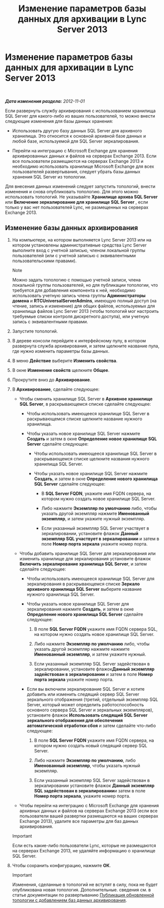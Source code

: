 ﻿---
title: Изменение параметров базы данных для архивации в Lync Server 2013
TOCTitle: Изменение параметров базы данных для архивации в Lync Server 2013
ms:assetid: 3775f09d-65b0-48bc-8a4d-d97bd0c3423c
ms:mtpsurl: https://technet.microsoft.com/ru-ru/library/JJ204814(v=OCS.15)
ms:contentKeyID: 49309441
ms.date: 05/19/2016
mtps_version: v=OCS.15
ms.translationtype: HT
---

# Изменение параметров базы данных для архивации в Lync Server 2013

 

_**Дата изменения раздела:** 2012-11-01_

Если развернуть службу архивирования с использованием хранилища SQL Server для какого-либо из ваших пользователей, то можно внести следующие изменения для базы данных хранения:

  - Использовать другую базу данных SQL Server для архивного хранилища. Это относится к основной архивной базе данных и любой базе, используемой для SQL Server зеркалирования.

  - Перейти на интеграцию с Microsoft Exchange для хранения архивированных данных и файлов на серверах Exchange 2013. Если все пользователи размещаются на серверах Exchange 2013 и необходимо использовать хранилище Microsoft Exchange для всех пользователей развертывания, следует убрать базы данных хранения SQL Server из топологии.

Для внесения данных изменений следует запустить топологий, внести изменения и снова опубликовать топологию. Для этого можно использовать топологий. Не указывайте **Хранилище архива SQL Server** или **Включение зеркалирование для хранилище SQL Server** , если только у вас нет пользователей Lync, не размещенных на серверах Exchange 2013.

## Изменение базы данных архивирования

1.  На компьютере, на котором выполняется Lync Server 2013 или на котором установлены административные средства Lync Server выполните вход с учетной записью, членом локальной группы пользователей (или с учетной записью с эквивалентными пользовательскими правами).
    
    > [!note]  
    > Можно задать топологию с помощью учетной записи, члена локальной группы пользователей, но для публикации топологии, что требуется для добавления компонента к ней, необходимо использовать учетную запись члена группы <strong>Администраторы домена</strong> и <strong>RTCUniversalServerAdmins</strong>, имеющую полный доступ (на чтение, запись и изменение) для общих файлов, используемых для хранилища файлов Lync Server 2013 (чтобы топологий мог настроить требуемые списки контроля дискретного доступа), или учетную запись с эквивалентными правами.

2.  Запустите топологий.

3.  В дереве консоли перейдите к интерфейсному пулу, в котором развернута служба архивирования, и затем щелкните название пула, где нужно изменить параметры базы данных.

4.  В меню **Действие** выберите **Изменить свойства**.

5.  В окне **Изменение свойств** щелкните **Общее**.

6.  Прокрутите вниз до **Архивирование**.

7.  В **Архивирование**, сделайте следующее:
    
      - Чтобы сменить хранилище SQL Server в **Архивное хранилище SQL Server**, в раскрывающемся списке сделайте следующее:
        
          - Чтобы использовать имеющееся хранилище SQL Server в раскрывающемся списке щелкните название нужного хранилища.
        
          - Чтобы указать новое хранилище SQL Server нажмите **Создать** и затем в окне **Определение новое хранилище SQL Server** сделайте следующее:
            
              - Чтобы использовать имеющееся хранилище SQL Server в раскрывающемся списке щелкните названия нужного хранилища SQL Server.
            
              - Чтобы указать новое хранилище SQL Server нажмите **Создать**, и затем в окне **Определение нового хранилища SQL Server** сделайте следующее:
                
                  - В **SQL Server FQDN**, укажите имя FQDN сервера, на котором нужно создать новое хранилище SQL Server.
                
                  - Либо нажмите **Экземпляр по умолчанию** либо, чтобы указать другой экземпляр нажмите **Именованный экземпляр**, и затем укажите нужный экземпляр.
                
                  - Если указанный экземпляр SQL Server участвует в зеркалировании, установите флажок **Данный экземпляр SQL участвует в зеркалировании** и затем в поле **Номер порта зеркала** укажите номер порта.
    
      - Чтобы добавить хранилище SQL Server для зеркалирования или изменить хранилище для зеркалирования установите флажок **Включить зеркалирование хранилища SQL Server**, и затем сделайте следующее:
        
          - Чтобы использовать имеющееся хранилище SQL Server для зеркалирования в раскрывающемся списке **Зеркало архивного хранилища SQL Server** выберите название нужного хранилища SQL Server.
        
          - Чтобы указать новое хранилище SQL Server для зеркалирования нажмите **Создать**, и затем в окне **Определение нового хранилища SQL Server** сделайте следующее:
            
            1.  В поле **SQL Server FQDN** укажите имя FQDN сервера SQL, на котором нужно создать новое хранилище SQL Server.
            
            2.  Либо нажмите **Экземпляр по умолчанию** либо, чтобы указать другой экземпляр нажмите нажмите **Именованный экземпляр**, и затем укажите нужный.
            
            3.  Если указанный экземпляр SQL Server задействован в зеркалировании, установите флажок**Данный экземпляр задействован в зеркалировании** и затем в поле **Номер порта зеркала** укажите номер порта.
        
          - Если вы включили зеркалирование SQL Server и хотите добавить или изменить следящий сервер SQL Server зеркального отображения (третий, отдельный экземпляр SQL Server, который может определить работоспособность основного сервера SQL Server и зеркальных экземпляров), установите флажок **Использовать следящий SQL Server зеркального отображения для обеспечения автоматической отработки сбоя** и затем сделайте что-либо следующее:
            
            1.  В поле **SQL Server FQDN** укажите имя FQDN сервера, на котором нужно создать новый следящий сервер SQL Server.
            
            2.  Либо нажмите **Экземпляр по умолчанию**, либо **Именованный экземпляр**, чтобы указать нужный экземпляр.
            
            3.  Если указанный экземпляр SQL Server задействован в зеркалировании установите флажок **Данный экземпляр SQL задействован в зеркалировании**и затем в поле **Номер порта зеркала**, укажите номер порта.
    
      - Чтобы перейти на интеграцию с Microsoft Exchange для хранения архивных данных и файлов на серверах Exchange 2013 (если все пользователи вашей развертки размещаются на ваших серверах Exchange 2013), удалите все параметры для баз данных архивирования.
    
    > [!important]  
    > Если есть какие-либо пользователи Lync, которые не размещаются на серверах Exchange 2013, не удаляйте информацию о хранилище SQL Server.

8.  Чтобы сохранить конфигурацию, нажмите **ОК**.
    
    > [!important]  
    > Изменения, сделанные в топологий не вступят в силу, пока не будет опубликована новая топология. Дополнительные. сведения см. в статье документации по развертыванию <a href="lync-server-2013-publishing-the-updated-topology-to-add-archiving-databases.md">Публикация обновленной топологии с добавлением баз данных архивирования</a>.
